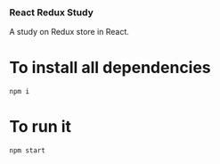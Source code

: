 ### React Redux Study

A study on Redux store in React.

# To install all dependencies

`npm i`

# To run it

`npm start`
